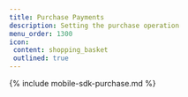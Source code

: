 ```yaml
---
title: Purchase Payments
description: Setting the purchase operation
menu_order: 1300
icon:
 content: shopping_basket
 outlined: true
---
```


{% include mobile-sdk-purchase.md %}
